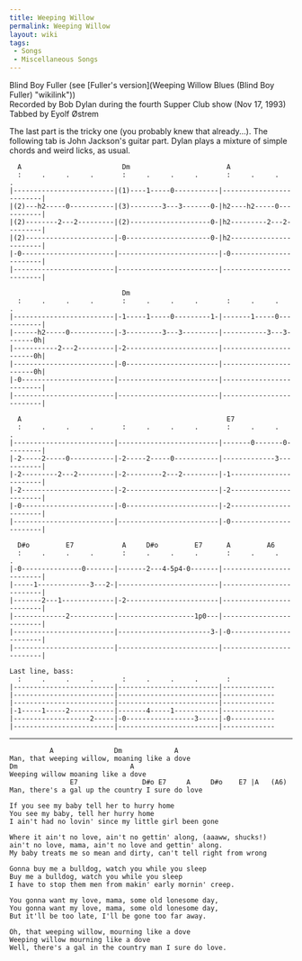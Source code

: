 ```yaml
---
title: Weeping Willow
permalink: Weeping Willow
layout: wiki
tags:
 - Songs
 - Miscellaneous Songs
---
```


Blind Boy Fuller (see [Fuller's
version](Weeping Willow Blues (Blind Boy Fuller) "wikilink"))  
Recorded by Bob Dylan during the fourth Supper Club show (Nov 17,
1993)  
Tabbed by Eyolf Østrem

The last part is the tricky one (you probably knew that already...). The
following tab is John Jackson's guitar part. Dylan plays a mixture of
simple chords and weird licks, as usual.

      A                         Dm                        A
      :     .     .     .       :     .     .     .       :     .     .     .
    |-------------------------|(1)----1-----0-----------|-------------------------|
    |(2)---h2-----0-----------|(3)--------3---3-------0-|h2----h2-----0-----------|
    |(2)--------2---2---------|(2)--------------------0-|h2---------2---2---------|
    |(2)----------------------|-0---------------------0-|h2-----------------------|
    |-0-----------------------|-------------------------|-0-----------------------|
    |-------------------------|-------------------------|-------------------------|

                                Dm
      :     .     .     .       :     .     .     .       :     .     .     .
    |-------------------------|-1-----1-----0---------1-|-------1-----0-----------|
    |------h2-----0-----------|-3---------3---3---------|-----------3---3-------0h|
    |-----------2---2---------|-2-----------------------|-----------------------0h|
    |-------------------------|-0-----------------------|-----------------------0h|
    |-0-----------------------|-------------------------|-------------------------|
    |-------------------------|-------------------------|-------------------------|

      A                                                   E7
      :     .     .     .       :     .     .     .       :     .     .     .
    |-------------------------|-------------------------|-------0-------0---------|
    |-2-----2-----0-----------|-2-----2-----0-----------|-------------3-----------|
    |-2---------2---2---------|-2---------2---2---------|-1-----------------------|
    |-2-----------------------|-2-----------------------|-2-----------------------|
    |-0-----------------------|-0-----------------------|-2-----------------------|
    |-------------------------|-------------------------|-0-----------------------|

      D#o         E7            A     D#o         E7      A         A6
      :     .     .     .       :     .     .     .       :     .     .     .
    |-0---------------0-------|-------2---4-5p4-0-------|-------------------------|
    |-----1-------------3---2-|-------------------------|-------------------------|
    |-------2---1-------------|-2-----------------------|-------------------------|
    |-------------2-----------|-------------------1p0---|-------------------------|
    |-------------------------|-----------------------3-|-0-----------------------|
    |-------------------------|-------------------------|-------------------------|

    Last line, bass:
      :     .     .     .       :     .     .     .       :
    |-------------------------|-------------------------|-------------
    |-------------------------|-------------------------|-------------
    |-------------------------|-------------------------|-------------
    |-1-----1-----2-----------|-------4-----1-----------|-------------
    |-------------------2-----|-0-----------------3-----|-0-----------
    |-------------------------|-------------------------|-------------

* * * * *

              A               Dm             A
    Man, that weeping willow, moaning like a dove
    Dm                            A
    Weeping willow moaning like a dove
                   E7                D#o E7     A     D#o    E7 |A   (A6)
    Man, there's a gal up the country I sure do love

    If you see my baby tell her to hurry home
    You see my baby, tell her hurry home
    I ain't had no lovin' since my little girl been gone

    Where it ain't no love, ain't no gettin' along, (aaaww, shucks!)
    ain't no love, mama, ain't no love and gettin' along.
    My baby treats me so mean and dirty, can't tell right from wrong

    Gonna buy me a bulldog, watch you while you sleep
    Buy me a bulldog, watch you while you sleep
    I have to stop them men from makin' early mornin' creep.

    You gonna want my love, mama, some old lonesome day,
    You gonna want my love, mama, some old lonesome day,
    But it'll be too late, I'll be gone too far away.

    Oh, that weeping willow, mourning like a dove
    Weeping willow mourning like a dove
    Well, there's a gal in the country man I sure do love.
